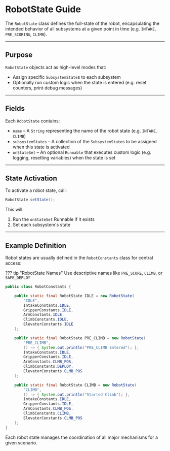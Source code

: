 # RobotState Guide

The `RobotState` class defines the full-state of the robot, encapsulating the intended behavior of all subsystems at a given point in time (e.g. `INTAKE`, `PRE_SCORING`, `CLIMB`).



---

## Purpose

`RobotState` objects act as high-level modes that:

* Assign specific `SubsystemState`s to each subsystem
* Optionally run custom logic when the state is entered (e.g. reset counters, print debug messages)

---

## Fields

Each `RobotState` contains:

* `name` – A `String` representing the name of the robot state (e.g. `INTAKE`, `CLIMB`)
* `subsystemStates` – A collection of the `SubsystemState`s to be assigned when this state is activated
* `onStateSet` – An optional `Runnable` that executes custom logic (e.g. logging, resetting variables) when the state is set

---

## State Activation

To activate a robot state, call:

```java
RobotState.setState();
```

This will:

1. Run the `onStateSet` Runnable if it exists
2. Set each subsystem's state 

---

## Example Definition

Robot states are usually defined in the `RobotConstants` class for central access:

??? tip "RobotState Names"
    Use descriptive names like `PRE_SCORE`, `CLIMB`, or `SAFE_DEPLOY`

```java
public class RobotConstants {

    public static final RobotState IDLE = new RobotState(
        "IDLE",
        IntakeConstants.IDLE,
        GripperConstants.IDLE,
        ArmConstants.IDLE,
        ClimbConstants.IDLE,
        ElevatorConstants.IDLE
    );

    public static final RobotState PRE_CLIMB = new RobotState(
        "PRE_CLIMB",
        () -> { System.out.println("PRE_CLIMB Entered"); },
        IntakeConstants.IDLE,
        GripperConstants.IDLE,
        ArmConstants.CLMB_POS,
        ClimbConstants.DEPLOY,
        ElevatorConstants.CLMB_POS
    );

    public static final RobotState CLIMB = new RobotState(
        "CLIMB",
        () -> { System.out.println("Started Climb"); },
        IntakeConstants.IDLE,
        GripperConstants.IDLE,
        ArmConstants.CLMB_POS,
        ClimbConstants.CLIMB,
        ElevatorConstants.CLMB_POS
    );
}
```

Each robot state manages the coordination of all major mechanisms for a given scenario.

